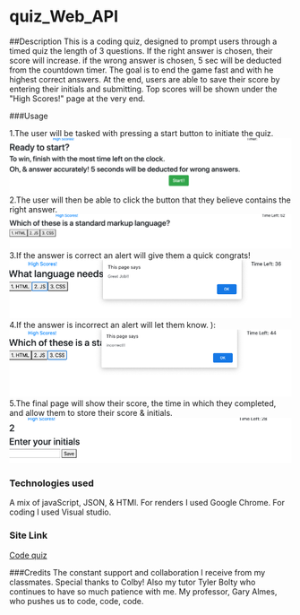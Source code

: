 # quiz_Web_API

##Description
This is a coding quiz, designed to prompt users through a timed quiz the length of 3 questions. If the right answer is chosen, their score will increase. if the wrong answer is chosen, 5 sec will be deducted from the countdown timer. The goal is to end the game fast and with he highest correct answers. At the end, users are able to save their score by entering their initials and submitting. Top scores will be shown under the "High Scores!" page at the very end.

###Usage

1.The user will be tasked with pressing a start button to initiate the quiz.
![ScreenShot](/images/img1.jpg)
2.The user will then be able to click the button that they believe contains the right answer.
![ScreenShot](/images/img2.jpg)
3.If the answer is correct an alert will give them a quick congrats!
![ScreenShot](/images/img3.jpg)
4.If the answer is incorrect an alert will let them know. ):
![ScreenShot](/images/img4.jpg)
5.The final page will show their score, the time in which they completed, and allow them to store their score & initials.
![ScreenShot](/images/img5.jpg)


### Technologies used
A mix of javaScript, JSON, & HTMl. For renders I used Google Chrome. For coding I used Visual studio.


### Site Link

[Code quiz](https://andreaives.github.io/quiz_Web_API/)

###Credits
The constant support and collaboration I receive from my classmates. Special thanks to Colby! Also my tutor Tyler Bolty who continues to have so much patience with me. My professor, Gary Almes, who pushes us to code, code, code.